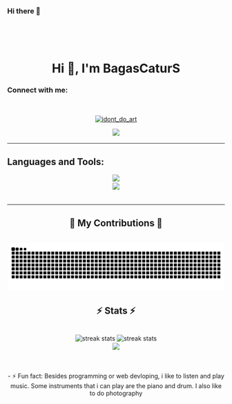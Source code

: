 ### Hi there 👋
<br>
<br>
<br>
<h1 align="center">Hi 👋, I'm BagasCaturS</h1>
<h3 align="left">Connect with me:</h3>
<p align="left">


<br/>
<div align="center">
<a href="https://instagram.com/idont_do_art" target="blank"><img align="center" src="https://raw.githubusercontent.com/rahuldkjain/github-profile-readme-generator/master/src/images/icons/Social/instagram.svg" alt="idont_do_art" height="30" width="40" /></a>
</p>
    <a href="mailto:bagascatursantoso@gmail.com">
    <img src="https://img.shields.io/badge/Gmail-333333?style=for-the-badge&logo=gmail&logoColor=red" />
  </a>
    <hr/>
<h2 align="left">Languages and Tools:</h2>
    <img src="https://skillicons.dev/icons?i=github,python,javascript,figma,git" /><br>
    <img src="https://skillicons.dev/icons?i=bootstrap,mysql,html,css,vscode,visualstudio" />
</div>


<br/>

<hr/>

<div align="center">
  <h2>🐍 My Contributions 🐍</h2>
  <br>
  <picture>
  <source media="(prefers-color-scheme: dark)" srcset="https://raw.githubusercontent.com/Aqsaaaa/Aqsaaaa/output/github-contribution-grid-snake-dark.svg">
  <source media="(prefers-color-scheme: light)" srcset="https://raw.githubusercontent.com/Aqsaaaa/Aqsaaaa/output/github-contribution-grid-snake.svg">
  <img alt="github contribution grid snake animation" src="https://raw.githubusercontent.com/Aqsaaaa/Aqsaaaa/output/github-contribution-grid-snake.svg">
</picture>
  <h2 align="center">⚡ Stats ⚡</h2>
<br>
<div align=center>
  <img width=390 src="https://streak-stats.demolab.com/?user=BagasCaturS&count_private=true&theme=react&border_radius=10" alt="streak stats"/>
  <img width=390 src="https://github-readme-stats.vercel.app/api?username=BagasCaturS&count_private=true&theme=react&border_radius=10" alt="streak stats" />
  <br/>
 <img width=325 align="center" src="https://github-readme-stats.vercel.app/api/top-langs/?username=BagasCaturS&layout=compact&count_private=true&theme=react&border_radius=10" />
</div>
  <br/><br/><br/>
- ⚡ Fun fact: Besides programming or web devloping, i like to listen and play music. Some instruments that i can play are the piano and drum. I also like to do photography
